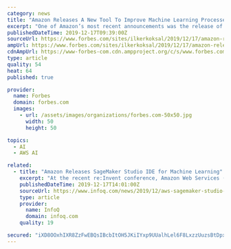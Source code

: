 ```yaml
---
category: news
title: "Amazon Releases A New Tool To Improve Machine Learning Processes"
excerpt: "One of Amazon’s most recent announcements was the release of their new tool called Amazon Rekognition Custom Labels. This advanced tool has the capability to improve machine learning on a whole new scale, allowing for better data analysis and object ..."
publishedDateTime: 2019-12-17T09:39:00Z
sourceUrl: https://www.forbes.com/sites/ilkerkoksal/2019/12/17/amazon-releases-a-new-tool-to-improve-machine-learning-processes/
ampUrl: https://www.forbes.com/sites/ilkerkoksal/2019/12/17/amazon-releases-a-new-tool-to-improve-machine-learning-processes/amp/
cdnAmpUrl: https://www-forbes-com.cdn.ampproject.org/c/s/www.forbes.com/sites/ilkerkoksal/2019/12/17/amazon-releases-a-new-tool-to-improve-machine-learning-processes/amp/
type: article
quality: 54
heat: 64
published: true

provider:
  name: Forbes
  domain: forbes.com
  images:
    - url: /assets/images/organizations/forbes.com-50x50.jpg
      width: 50
      height: 50

topics:
  - AI
  - AWS AI

related:
  - title: "Amazon Releases SageMaker Studio IDE for Machine Learning"
    excerpt: "At the recent re:Invent conference, Amazon Web Services (AWS) announced Amazon SageMaker Studio, an integrated development environment (IDE) for machine learning (ML) that brings code editing, training job tracking and tuning, and debugging all into a ..."
    publishedDateTime: 2019-12-17T14:01:00Z
    sourceUrl: https://www.infoq.com/news/2019/12/aws-sagemaker-studio-ide/
    type: article
    provider:
      name: InfoQ
      domain: infoq.com
    quality: 19

secured: "iXD8OOxhIXR8ZzFwEBQsIBcbItOH5JKiIYxp9UUalhLel6F8LxzzUuzsBtDpxzoEJLxf420ddQGlS9gQN6TXGlpcdBxpKhuCqsZBEoaL4K92syHSOoH9MruzUK0qUzlnrMN4oGd1RlAoCFiqU/8deT3uW7BJHnJGrg9PnsEbwzkDP0/V1D5NeItTchDPiIHZk3nf2z1MYnLb7yx/k5ggZQjjT1geKq/8DYD75QczhGO2IyURtzj83XOcdyL6WGEMkdnBkUjVkyKzT1jQG2P5DArEREoDSrwd3CXF+B2MAiQ=;80WhhajoVhYxPTh1t6mPYw=="
---
```


